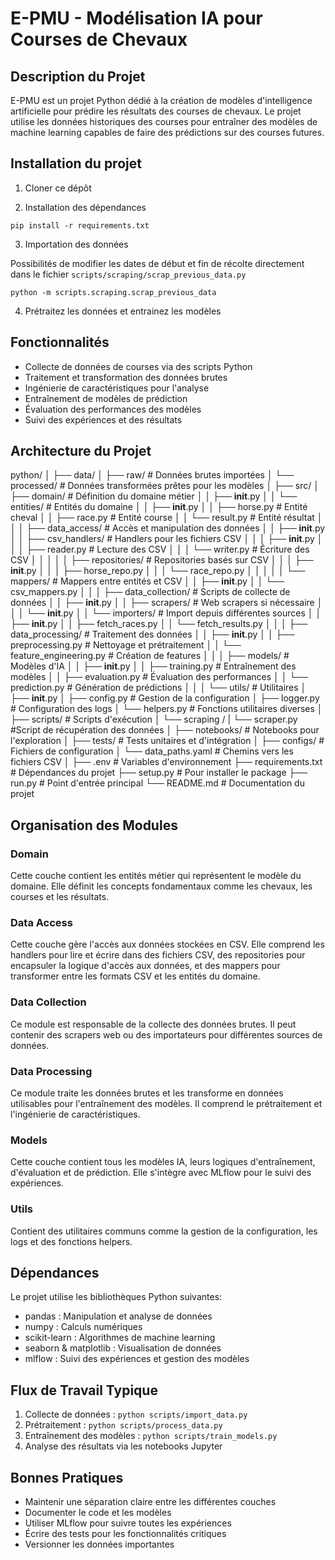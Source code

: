 # E-PMU - Modélisation IA pour Courses de Chevaux

## Description du Projet

E-PMU est un projet Python dédié à la création de modèles d'intelligence artificielle pour prédire les résultats des courses de chevaux. Le projet utilise les données historiques des courses pour entraîner des modèles de machine learning capables de faire des prédictions sur des courses futures.

## Installation du projet

1. Cloner ce dépôt

2. Installation des dépendances

```shell
pip install -r requirements.txt
```

3. Importation des données

Possibilités de modifier les dates de début et fin de récolte directement dans le fichier `scripts/scraping/scrap_previous_data.py`

```shell
python -m scripts.scraping.scrap_previous_data
```

4. Prétraitez les données et entrainez les modèles

## Fonctionnalités

- Collecte de données de courses via des scripts Python
- Traitement et transformation des données brutes
- Ingénierie de caractéristiques pour l'analyse
- Entraînement de modèles de prédiction
- Évaluation des performances des modèles
- Suivi des expériences et des résultats

## Architecture du Projet

python/
│
├── data/
│   ├── raw/                     # Données brutes importées
│   └── processed/               # Données transformées prêtes pour les modèles
│
├── src/
│   ├── domain/                  # Définition du domaine métier
│   │   ├── __init__.py
│   │   └── entities/            # Entités du domaine
│   │       ├── __init__.py
│   │       ├── horse.py         # Entité cheval
│   │       ├── race.py          # Entité course
│   │       └── result.py        # Entité résultat
│   │
│   ├── data_access/             # Accès et manipulation des données
│   │   ├── __init__.py
│   │   ├── csv_handlers/        # Handlers pour les fichiers CSV
│   │   │   ├── __init__.py
│   │   │   ├── reader.py        # Lecture des CSV
│   │   │   └── writer.py        # Écriture des CSV
│   │   │
│   │   ├── repositories/        # Repositories basés sur CSV
│   │   │   ├── __init__.py
│   │   │   ├── horse_repo.py
│   │   │   └── race_repo.py
│   │   │
│   │   └── mappers/             # Mappers entre entités et CSV
│   │       ├── __init__.py
│   │       └── csv_mappers.py
│   │
│   ├── data_collection/         # Scripts de collecte de données
│   │   ├── __init__.py
│   │   ├── scrapers/            # Web scrapers si nécessaire
│   │   │   └── __init__.py
│   │   └── importers/           # Import depuis différentes sources
│   │       ├── __init__.py
│   │       ├── fetch_races.py
│   │       └── fetch_results.py
│   │
│   ├── data_processing/         # Traitement des données
│   │   ├── __init__.py
│   │   ├── preprocessing.py     # Nettoyage et prétraitement
│   │   └── feature_engineering.py # Création de features
│   │
│   ├── models/                  # Modèles d'IA
│   │   ├── __init__.py
│   │   ├── training.py          # Entraînement des modèles
│   │   ├── evaluation.py        # Évaluation des performances
│   │   └── prediction.py        # Génération de prédictions
│   │
│   └── utils/                   # Utilitaires
│       ├── __init__.py
│       ├── config.py            # Gestion de la configuration
│       ├── logger.py            # Configuration des logs
│       └── helpers.py           # Fonctions utilitaires diverses
│
├── scripts/                     # Scripts d'exécution
│   └── scraping /
|       └── scraper.py           #Script de récupération des données
│
├── notebooks/                   # Notebooks pour l'exploration
│
├── tests/                       # Tests unitaires et d'intégration
│
├── configs/                     # Fichiers de configuration
│   └── data_paths.yaml          # Chemins vers les fichiers CSV
│
├── .env                         # Variables d'environnement
├── requirements.txt             # Dépendances du projet
├── setup.py                     # Pour installer le package
├── run.py                       # Point d'entrée principal
└── README.md                    # Documentation du projet


## Organisation des Modules

### Domain
Cette couche contient les entités métier qui représentent le modèle du domaine. Elle définit les concepts fondamentaux comme les chevaux, les courses et les résultats.

### Data Access
Cette couche gère l'accès aux données stockées en CSV. Elle comprend les handlers pour lire et écrire dans des fichiers CSV, des repositories pour encapsuler la logique d'accès aux données, et des mappers pour transformer entre les formats CSV et les entités du domaine.

### Data Collection
Ce module est responsable de la collecte des données brutes. Il peut contenir des scrapers web ou des importateurs pour différentes sources de données.

### Data Processing 
Ce module traite les données brutes et les transforme en données utilisables pour l'entraînement des modèles. Il comprend le prétraitement et l'ingénierie de caractéristiques.

### Models
Cette couche contient tous les modèles IA, leurs logiques d'entraînement, d'évaluation et de prédiction. Elle s'intègre avec MLflow pour le suivi des expériences.

### Utils
Contient des utilitaires communs comme la gestion de la configuration, les logs et des fonctions helpers.

## Dépendances

Le projet utilise les bibliothèques Python suivantes:
- pandas : Manipulation et analyse de données
- numpy : Calculs numériques
- scikit-learn : Algorithmes de machine learning
- seaborn & matplotlib : Visualisation de données
- mlflow : Suivi des expériences et gestion des modèles

## Flux de Travail Typique

1. Collecte de données : `python scripts/import_data.py`
2. Prétraitement : `python scripts/process_data.py`
3. Entraînement des modèles : `python scripts/train_models.py`
4. Analyse des résultats via les notebooks Jupyter

## Bonnes Pratiques

- Maintenir une séparation claire entre les différentes couches
- Documenter le code et les modèles
- Utiliser MLflow pour suivre toutes les expériences
- Écrire des tests pour les fonctionnalités critiques
- Versionner les données importantes